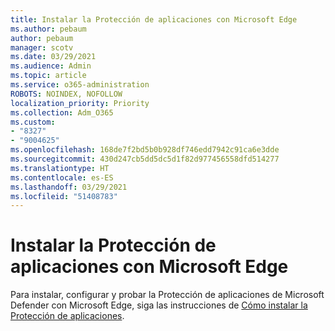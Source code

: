 ```yaml
---
title: Instalar la Protección de aplicaciones con Microsoft Edge
ms.author: pebaum
author: pebaum
manager: scotv
ms.date: 03/29/2021
ms.audience: Admin
ms.topic: article
ms.service: o365-administration
ROBOTS: NOINDEX, NOFOLLOW
localization_priority: Priority
ms.collection: Adm_O365
ms.custom:
- "8327"
- "9004625"
ms.openlocfilehash: 168de7f2bd5b0b928df746edd7942c91ca6e3dde
ms.sourcegitcommit: 430d247cb5dd5dc5d1f82d977456558dfd514277
ms.translationtype: HT
ms.contentlocale: es-ES
ms.lasthandoff: 03/29/2021
ms.locfileid: "51408783"
---
```

# <a name="install-application-guard-with-microsoft-edge"></a>Instalar la Protección de aplicaciones con Microsoft Edge

Para instalar, configurar y probar la Protección de aplicaciones de Microsoft Defender con Microsoft Edge, siga las instrucciones de [Cómo instalar la Protección de aplicaciones](https://go.microsoft.com/fwlink/?linkid=2152021).